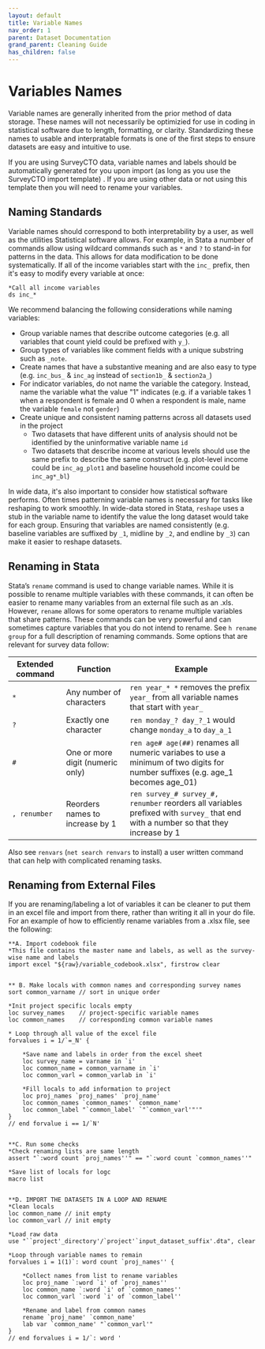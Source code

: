 ```yaml
---
layout: default
title: Variable Names
nav_order: 1
parent: Dataset Documentation
grand_parent: Cleaning Guide
has_children: false
---
```


# Variables Names
Variable names are generally inherited from the prior method of data storage. These names will not necessarily be optimizied for use in coding in statistical software due to length, formatting, or clarity. Standardizing these names to usable and interpratable formats is one of the first steps to ensure datasets are easy and intuitive to use.

If you are using SurveyCTO data, variable names and labels should be automatically generated for you upon import (as long as you use the SurveyCTO import template) . If you are using other data or not using this template then you will need to rename your variables. 

## Naming Standards
Variable names should correspond to both interpretability by a user, as well as the utilities Statistical software allows. For example, in Stata a number of commands allow using wildcard commands such as `*` and `?` to stand-in for patterns in the data. This allows for data modification to be done systematically. If all of the income variables start with the `inc_` prefix, then it's easy to modify every variable at once:
```
*Call all income variables
ds inc_* 
```
We recommend balancing the following considerations while naming variables:
- Group variable names that describe outcome categories (e.g. all variables that count yield could be prefixed with `y_`).
- Group types of variables like comment fields with a unique substring such as `_note`.
- Create names that have a substantive meaning and are also easy to type (e.g. `inc_bus_` & `inc_ag` instead of `section1b_` & `section2a_`)
- For indicator variables, do not name the variable the category. Instead, name the variable what the value "1" indicates (e.g. if a variable takes 1 when a respondent is female and 0 when a respondent is male, name the variable `female` not `gender`)
- Create unique and consistent naming patterns across all datasets used in the project 
	- Two datasets that have different units of analysis should not be identified by the uninformative variable name `id`
	- Two datasets that describe income at various levels should use the same prefix to describe the same construct (e.g. plot-level income could be `inc_ag_plot1` and baseline household income could be `inc_ag*_bl`)

In wide data, it's also important to consider how statistical software performs. Often times patterning variable names is necessary for tasks like reshaping to work smoothly. In wide-data stored in Stata, `reshape` uses a stub in the variable name to identify the value the long dataset would take for each group. Ensuring that variables are named consistently (e.g. baseline variables are suffixed by `_1`, midline by `_2`, and endline by `_3`) can make it easier to reshape datasets.

## Renaming in Stata
Stata’s `rename` command is used to change variable names. While it is possible to rename multiple variables with these commands, it can often be easier to rename many variables from an external file such as an .xls. However, `rename` allows for some operators to rename multiple variables that share patterns. These commands can be very powerful and can sometimes capture variables that you do not intend to rename. See `h rename group` for a full description of renaming commands. Some options that are relevant for survey data follow:

| Extended command  | Function | Example |
| ---- | ---- | ---- |
| `*` | Any number of characters | `ren year_* *` removes the prefix `year_` from all variable names that start with `year_` |
| `?` | Exactly one character | `ren monday_? day_?_1` would change `monday_a` to `day_a_1` |
| `#`| One or more digit (numeric only) | `ren age# age(##)` renames all numeric variabes to use a minimum of two digits for number suffixes (e.g. age_1 becomes age_01) |
| `, renumber` | Reorders names to increase by 1 | `ren survey_# survey_#, renumber` reorders all variables prefixed with `survey_` that end with a number so that they increase by 1 |

Also see `renvars` (`net search renvars` to install) a user written command that can help with complicated renaming tasks. 

## Renaming from External Files
If you are renaming/labeling a lot of variables it can be cleaner to put them in an excel file and import from there, rather than writing it all in your do file. For an example of how to efficiently rename variables from a .xlsx file, see the following:
```
**A. Import codebook file 
*This file contains the master name and labels, as well as the survey-wise name and labels
import excel "${raw}/variable_codebook.xlsx", firstrow clear


** B. Make locals with common names and corresponding survey names
sort common_varname	// sort in unique order

*Init project specific locals empty
loc survey_names 	// project-specific variable names
loc common_names	// corresponding common variable names

* Loop through all value of the excel file
forvalues i = 1/`=_N' {
	
	*Save name and labels in order from the excel sheet
	loc survey_name = varname in `i'
	loc common_name = common_varname in `i'
	loc common_varl = common_varlab in `i'

	*Fill locals to add information to project
	loc proj_names `proj_names' `proj_name'
	loc common_names `common_names' `common_name'
	loc common_label "`common_label' `"`common_varl'"'" 
}
// end forvalue i == 1/`N' 


**C. Run some checks
*Check renaming lists are same length
assert "`:word count `proj_names''" == "`:word count `common_names''"

*Save list of locals for logc
macro list


**D. IMPORT THE DATASETS IN A LOOP AND RENAME 
*Clean locals
loc common_name // init empty
loc common_varl // init empty
	
*Load raw data
use "``project'_directory'/`project'`input_dataset_suffix'.dta", clear

*Loop through variable names to remain 
forvalues i = 1(1)`: word count `proj_names'' {

	*Collect names from list to rename variables
	loc proj_name `:word `i' of `proj_names''
	loc common_name `:word `i' of `common_names''
	loc common_varl `:word `i' of `common_label''
	
	*Rename and label from common names
	rename `proj_name' `common_name'
	lab var `common_name' "`common_varl'" 
}
// end forvalues i = 1/`: word '
```